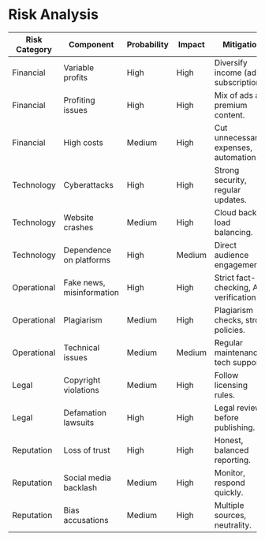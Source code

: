 # Risk Analysis

| Risk Category  | Component               | Probability | Impact | Mitigation |
|---------------|------------------------|------------|--------|------------|
| Financial     | Variable profits       | High       | High   | Diversify income (ads, subscriptions). |
| Financial     | Profiting issues       | High       | High   | Mix of ads and premium content. |
| Financial     | High costs             | Medium     | High   | Cut unnecessary expenses, automation. |
| Technology    | Cyberattacks           | High       | High   | Strong security, regular updates. |
| Technology    | Website crashes        | Medium     | High   | Cloud backup, load balancing. |
| Technology    | Dependence on platforms| High       | Medium | Direct audience engagement. |
| Operational   | Fake news, misinformation | High  | High   | Strict fact-checking, AI verification. |
| Operational   | Plagiarism             | Medium     | High   | Plagiarism checks, strong policies. |
| Operational   | Technical issues       | Medium     | Medium | Regular maintenance, tech support. |
| Legal        | Copyright violations   | Medium     | High   | Follow licensing rules. |
| Legal        | Defamation lawsuits    | High       | High   | Legal review before publishing. |
| Reputation   | Loss of trust          | High       | High   | Honest, balanced reporting. |
| Reputation   | Social media backlash  | Medium     | High   | Monitor, respond quickly. |
| Reputation   | Bias accusations       | Medium     | High   | Multiple sources, neutrality. |
